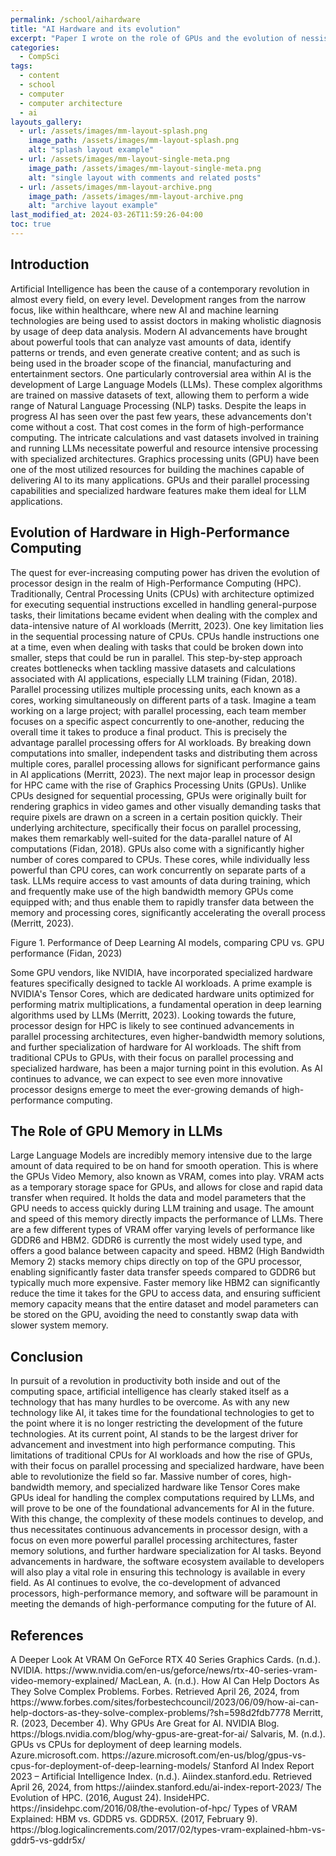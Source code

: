 ```yaml
---
permalink: /school/aihardware
title: "AI Hardware and its evolution"
excerpt: "Paper I wrote on the role of GPUs and the evolution of nessisary hardware for AI."
categories:
  - CompSci
tags:
  - content
  - school
  - computer
  - computer architecture
  - ai
layouts_gallery:
  - url: /assets/images/mm-layout-splash.png
    image_path: /assets/images/mm-layout-splash.png
    alt: "splash layout example"
  - url: /assets/images/mm-layout-single-meta.png
    image_path: /assets/images/mm-layout-single-meta.png
    alt: "single layout with comments and related posts"
  - url: /assets/images/mm-layout-archive.png
    image_path: /assets/images/mm-layout-archive.png
    alt: "archive layout example"
last_modified_at: 2024-03-26T11:59:26-04:00
toc: true
---
```



<h2>Introduction</h2>
Artificial Intelligence has been the cause of a contemporary revolution in almost every field, on every level. Development ranges from the narrow focus, like within healthcare, where new AI and machine learning technologies are being used to assist doctors in making wholistic diagnosis by usage of deep data analysis. Modern AI advancements have brought about powerful tools that can analyze vast amounts of data, identify patterns or trends, and even generate creative content; and as such is being used in the broader scope of the financial, manufacturing and entertainment sectors. One particularly controversial area within AI is the development of Large Language Models (LLMs). These complex algorithms are trained on massive datasets of text, allowing them to perform a wide range of Natural Language Processing (NLP) tasks.
Despite the leaps in progress AI has seen over the past few years, these advancements don't come without a cost. That cost comes in the form of high-performance computing. The intricate calculations and vast datasets involved in training and running LLMs necessitate powerful and resource intensive processing with specialized architectures.  Graphics processing units (GPU) have been one of the most utilized resources for building the machines capable of delivering AI to its many applications. GPUs and their parallel processing capabilities and specialized hardware features make them ideal for LLM applications. 

<h2>Evolution of Hardware in High-Performance Computing</h2>
The quest for ever-increasing computing power has driven the evolution of processor design in the realm of High-Performance Computing (HPC). Traditionally, Central Processing Units (CPUs) with architecture optimized for executing sequential instructions excelled in handling general-purpose tasks, their limitations became evident when dealing with the complex and data-intensive nature of AI workloads (Merritt, 2023).
One key limitation lies in the sequential processing nature of CPUs. CPUs handle instructions one at a time, even when dealing with tasks that could be broken down into smaller, steps that could be run in parallel. This step-by-step approach creates bottlenecks when tackling massive datasets and calculations associated with AI applications, especially LLM training (Fidan, 2018).
Parallel processing utilizes multiple processing units, each known as a cores, working simultaneously on different parts of a task. Imagine a team working on a large project; with parallel processing, each team member focuses on a specific aspect concurrently to one-another, reducing the overall time it takes to produce a final product. This is precisely the advantage parallel processing offers for AI workloads. By breaking down computations into smaller, independent tasks and distributing them across multiple cores, parallel processing allows for significant performance gains in AI applications (Merritt, 2023).
The next major leap in processor design for HPC came with the rise of Graphics Processing Units (GPUs). Unlike CPUs designed for sequential processing, GPUs were originally built for rendering graphics in video games and other visually demanding tasks that require pixels are drawn on a screen in a certain position quickly. Their underlying architecture, specifically their focus on parallel processing, makes them remarkably well-suited for the data-parallel nature of AI computations (Fidan, 2018). GPUs also come with a significantly higher number of cores compared to CPUs. These cores, while individually less powerful than CPU cores, can work concurrently on separate parts of a task. LLMs require access to vast amounts of data during training, which and frequently make use of the high bandwidth memory GPUs come equipped with; and thus enable them to rapidly transfer data between the memory and processing cores, significantly accelerating the overall process (Merritt, 2023).
 
Figure 1. Performance of Deep Learning AI models, comparing CPU vs. GPU performance (Fidan, 2023)

Some GPU vendors, like NVIDIA, have incorporated specialized hardware features specifically designed to tackle AI workloads. A prime example is NVIDIA's Tensor Cores, which are dedicated hardware units optimized for performing matrix multiplications, a fundamental operation in deep learning algorithms used by LLMs (Merritt, 2023). Looking towards the future, processor design for HPC is likely to see continued advancements in parallel processing architectures, even higher-bandwidth memory solutions, and further specialization of hardware for AI workloads. The shift from traditional CPUs to GPUs, with their focus on parallel processing and specialized hardware, has been a major turning point in this evolution. As AI continues to advance, we can expect to see even more innovative processor designs emerge to meet the ever-growing demands of high-performance computing.
<h2>The Role of GPU Memory in LLMs</h2>
Large Language Models are incredibly memory intensive due to the large amount of data required to be on hand for smooth operation. This is where the GPUs Video Memory, also known as VRAM, comes into play. VRAM acts as a temporary storage space for GPUs, and allows for close and rapid data transfer when required. It holds the data and model parameters that the GPU needs to access quickly during LLM training and usage. The amount and speed of this memory directly impacts the performance of LLMs. There are a few different types of VRAM offer varying levels of performance like GDDR6 and HBM2. GDDR6 is currently the most widely used type, and offers a good balance between capacity and speed. HBM2 (High Bandwidth Memory 2) stacks memory chips directly on top of the GPU processor, enabling significantly faster data transfer speeds compared to GDDR6 but typically much more expensive. Faster memory like HBM2 can significantly reduce the time it takes for the GPU to access data, and ensuring sufficient memory capacity means that the entire dataset and model parameters can be stored on the GPU, avoiding the need to constantly swap data with slower system memory.

<h2>Conclusion</h2>
In pursuit of a revolution in productivity both inside and out of the computing space, artificial intelligence has clearly staked itself as a technology that has many hurdles to be overcome. As with any new technology like AI, it takes time for the foundational technologies to get to the point where it is no longer restricting the development of the future technologies. At its current point, AI stands to be the largest driver for advancement and investment into high performance computing. This limitations of traditional CPUs for AI workloads and how the rise of GPUs, with their focus on parallel processing and specialized hardware, have been able to revolutionize the field so far. Massive number of cores, high-bandwidth memory, and specialized hardware like Tensor Cores make GPUs ideal for handling the complex computations required by LLMs, and will prove to be one of the foundational advancements for AI in the future. With this change, the complexity of these models continues to develop, and thus necessitates continuous advancements in processor design, with a focus on even more powerful parallel processing architectures, faster memory solutions, and further hardware specialization for AI tasks. Beyond advancements in hardware, the software ecosystem available to developers will also play a vital role in ensuring this technology is available in every field. As AI continues to evolve, the co-development of advanced processors, high-performance memory, and software will be paramount in meeting the demands of high-performance computing for the future of AI. 
<h2>References</h2>
A Deeper Look At VRAM On GeForce RTX 40 Series Graphics Cards. (n.d.). NVIDIA. https://www.nvidia.com/en-us/geforce/news/rtx-40-series-vram-video-memory-explained/
MacLean, A. (n.d.). How AI Can Help Doctors As They Solve Complex Problems. Forbes. Retrieved April 26, 2024, from https://www.forbes.com/sites/forbestechcouncil/2023/06/09/how-ai-can-help-doctors-as-they-solve-complex-problems/?sh=598d2fdb7778
Merritt, R. (2023, December 4). Why GPUs Are Great for AI. NVIDIA Blog. https://blogs.nvidia.com/blog/why-gpus-are-great-for-ai/
Salvaris, M. (n.d.). GPUs vs CPUs for deployment of deep learning models. Azure.microsoft.com. https://azure.microsoft.com/en-us/blog/gpus-vs-cpus-for-deployment-of-deep-learning-models/
Stanford AI Index Report 2023 – Artificial Intelligence Index. (n.d.). Aiindex.stanford.edu. Retrieved April 26, 2024, from https://aiindex.stanford.edu/ai-index-report-2023/
The Evolution of HPC. (2016, August 24). InsideHPC. https://insidehpc.com/2016/08/the-evolution-of-hpc/
Types of VRAM Explained: HBM vs. GDDR5 vs. GDDR5X. (2017, February 9). https://blog.logicalincrements.com/2017/02/types-vram-explained-hbm-vs-gddr5-vs-gddr5x/
